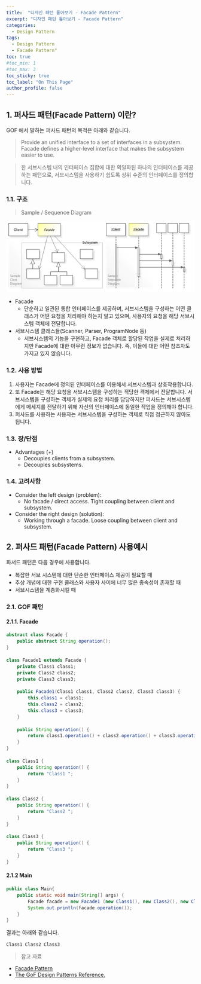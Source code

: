 ```yaml
---
title:  "디자인 패턴 톺아보기 - Facade Pattern"
excerpt: "디자인 패턴 톺아보기 - Facade Pattern"
categories:
  - Design Pattern
tags:
  - Design Pattern
  - Facade Pattern"
toc: true
#toc_min: 1
#toc_max: 3
toc_sticky: true
toc_label: "On This Page"
author_profile: false
---
```


## 1. 퍼사드 패턴(Facade Pattern) 이란?

GOF 에서 말하는 퍼사드 패턴의 목적은 아래와 같습니다.

> Provide an unified interface to a set of interfaces in a subsystem. Facade defines a higher-level interface that makes the subsystem easier to use.

> 한 서브시스템 내의 인터페이스 집합에 대한 획일화된 하나의 인터페이스를 제공하는 패턴으로, 서브시스템을 사용하기 쉽도록 상위 수준의 인터페이스를 정의합니다.

### 1.1. 구조

> Sample / Sequence Diagram

![image](/assets/images/design_pattern/facade_pattern.png)

* Facade
    * 단순하고 일관된 통합 인터페이스를 제공하며, 서브시스템을 구성하는 어떤 클래스가 어떤 요청을 처리해야 하는지 알고 있으며, 사용자의 요청을 해당 서브시스템 객체에 전달합니다.
* 서브시스템 클래스들(Scanner, Parser, ProgramNode 등)
    * 서브시스템의 기능을 구현하고, Facade 객체로 할당된 작업을 실제로 처리하지만 Facade에 대한 아무런 정보가 없습니다. 즉, 이들에 대한 어떤 참조자도 가지고 있지 않습니다.

### 1.2. 사용 방법

1. 사용자는 Facade에 정의된 인터페이스를 이용해서 서브시스템과 상호작용합니다.
2. 또 Facade는 해당 요청을 서브시스템을 구성하는 적당한 객체에서 전달합니다. 서브시스템을 구성하는 객체가 실제의 요청 처리를 담당하지만 퍼사드는 서브시스템에게 메세지를 전달하기 위해 자신의 인터페이스에 동일한 작업을 정의해야 합니다.
3. 퍼사드를 사용하는 사용자는 서브시스템을 구성하는 객체로 직접 접근하지 않아도 됩니다.

### 1.3. 장/단점

* Advantages (+)
    * Decouples clients from a subsystem.
    * Decouples subsystems.

### 1.4. 고려사항

* Consider the left design (problem):
    * No facade / direct access. Tight coupling between client and subsystem.
* Consider the right design (solution):
    * Working through a facade. Loose coupling between client and subsystem.

## 2. 퍼사드 패턴(Facade Pattern) 사용예시

파서드 패턴은 다음 경우에 사용합니다.

* 복잡한 서브 시스템에 대한 단순한 인터페이스 제공이 필요할 때
* 추상 개념에 대한 구현 클래스와 사용자 사이에 너무 많은 종속성이 존재할 때
* 서브시스템을 계층화시킬 때

### 2.1. GOF 패턴

#### 2.1.1. Facade

```java
abstract class Facade {
	public abstract String operation();	
}

class Facade1 extends Facade {
	private Class1 class1;
	private Class2 class2;
	private Class3 class3;

	public Facade1(Class1 class1, Class2 class2, Class3 class3) { 
		this.class1 = class1;
		this.class2 = class2;
		this.class3 = class3;
	}
	
	public String operation() { 
		return class1.operation() + class2.operation() + class3.operation();
	}
}

class Class1 { 
	public String operation() { 
		return "Class1 ";
	} 
}

class Class2 { 
	public String operation() { 
		return "Class2 ";
	} 
}

class Class3 { 
	public String operation() { 
		return "Class3 ";
	} 
}
```

#### 2.1.2 Main

```java
public class Main{
	public static void main(String[] args) {
		Facade facade = new Facade1 (new Class1(), new Class2(), new Class3());
		System.out.println(facade.operation());
	}
}
```

결과는 아래와 같습니다.

```
Class1 Class2 Class3 
```

> 참고 자료

* [Facade Pattern](https://en.wikipedia.org/wiki/Facade_pattern)
* [The GoF Design Patterns Reference.](http://w3sdesign.com/index0100.php)
